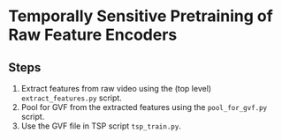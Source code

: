 # Temporally Sensitive Pretraining of Raw Feature Encoders

## Steps
1. Extract features from raw video using the (top level) `extract_features.py` script.
2. Pool for GVF from the extracted features using the `pool_for_gvf.py` script.
3. Use the GVF file in TSP script `tsp_train.py`.